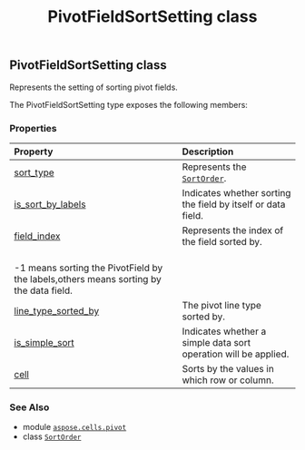 ﻿---
title: PivotFieldSortSetting class
second_title: Aspose.Cells for Python via .NET API References
description: 
type: docs
weight: 100
url: /aspose.cells.pivot/pivotfieldsortsetting/
is_root: false
---

## PivotFieldSortSetting class

Represents the setting of sorting pivot fields.



The PivotFieldSortSetting type exposes the following members:

### Properties
| Property | Description |
| :- | :- |
| [sort_type](/cells/python-net/aspose.cells.pivot/pivotfieldsortsetting/sort_type) | Represents the [`SortOrder`](/cells/python-net/aspose.cells/sortorder). |
| [is_sort_by_labels](/cells/python-net/aspose.cells.pivot/pivotfieldsortsetting/is_sort_by_labels) | Indicates whether sorting the field by itself or data field. |
| [field_index](/cells/python-net/aspose.cells.pivot/pivotfieldsortsetting/field_index) | Represents the index of the field sorted by.<br/>-1 means sorting the PivotField by the labels,others means sorting by the data field. |
| [line_type_sorted_by](/cells/python-net/aspose.cells.pivot/pivotfieldsortsetting/line_type_sorted_by) | The pivot line type sorted by. |
| [is_simple_sort](/cells/python-net/aspose.cells.pivot/pivotfieldsortsetting/is_simple_sort) | Indicates whether a simple data sort operation will be applied. |
| [cell](/cells/python-net/aspose.cells.pivot/pivotfieldsortsetting/cell) | Sorts by the values in which row or column. |



### See Also
* module [`aspose.cells.pivot`](..)
* class [`SortOrder`](/cells/python-net/aspose.cells/sortorder)
